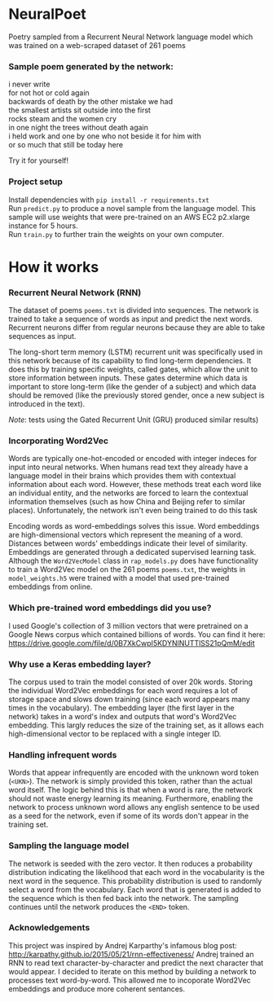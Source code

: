 # NeuralPoet
Poetry sampled from a Recurrent Neural Network language model which was trained on a web-scraped dataset of 261 poems

### Sample poem generated by the network:
i never write<br>
for not hot or cold again<br>
backwards of death by the other mistake we had<br>
the smallest artists sit outside into the first<br>
rocks steam and the women cry<br>
in one night the trees without death again<br>
i held work and one by one who not beside it for him with<br>
or so much that still be today here<br>


Try it for yourself!


### Project setup
Install dependencies with `pip install -r requirements.txt`<br>
Run `predict.py` to produce a novel sample from the language model. This sample will use weights that were pre-trained on an AWS EC2 p2.xlarge instance for 5 hours.<br>
Run `train.py` to further train the weights on your own computer.


# How it works

### Recurrent Neural Network (RNN)
The dataset of poems `poems.txt` is divided into sequences. The network is trained to take a sequence of words as input and predict the next words. Recurrent neurons differ from regular neurons because they are able to take sequences as input.

The long-short term memory (LSTM) recurrent unit was specifically used in this network because of its capability to find long-term dependencies. It does this by training specific weights, called gates, which allow the unit to store information between inputs. These gates determine which data is important to store long-term (like the gender of a subject) and which data should be removed (like the previously stored gender, once a new subject is introduced in the text).  

*Note*: tests using the Gated Recurrent Unit (GRU) produced similar results)

### Incorporating Word2Vec
Words are typically one-hot-encoded or encoded with integer indeces for input into neural networks. When humans read text they already have a language model in their brains which provides them with contextual information about each word. However, these methods treat each word like an individual entity, and the networks are forced to learn the contextual information themselves (such as how China and Beijing refer to similar places). Unfortunately, the network isn't even being trained to do this task

Encoding words as word-embeddings solves this issue. Word embeddings are high-dimensional vectors which represent the meaning of a word. Distances between words' embeddings indicate their level of similarity. Embeddings are generated through a dedicated supervised learning task. Although the `Word2VecModel` class in `rap_models.py` does have functionality to train a Word2Vec model on the 261 poems `poems.txt`, the weights in `model_weights.h5` were trained with a model that used pre-trained embeddings from online.

### Which pre-trained word embeddings did you use?
I used Google's collection of 3 million vectors that were pretrained on a Google News corpus which contained billions of words. You can find it here: https://drive.google.com/file/d/0B7XkCwpI5KDYNlNUTTlSS21pQmM/edit

### Why use a Keras embedding layer?
The corpus used to train the model consisted of over 20k words. Storing the individual Word2Vec embeddings for each word requires a lot of storage space and slows down training (since each word appears many times in the vocabulary). The embedding layer (the first layer in the network) takes in a word's index and outputs that word's Word2Vec embedding. This largly reduces the size of the training set, as it allows each high-dimensional vector to be replaced with a single integer ID.

### Handling infrequent words
Words that appear infrequently are encoded with the unknown word token (`<UKN>`). The network is simply provided this token, rather than the actual word itself. The logic behind this is that when a word is rare, the network should not waste energy learning its meaning. Furthermore, enabling the network to process unknown word allows  any english sentence to be used as a seed for the network, even if some of its words don't appear in the training set.

### Sampling the language model
The network is seeded with the zero vector. It then roduces a probability distribution indicating the likelihood that each word in the vocabularity is the next word in the sequence. This probability distribution is used to randomly select a word from the vocabulary. Each word that is generated is added to the sequence which is then fed back into the network. The sampling continues until the network produces the `<END>` token.

### Acknowledgements
This project was inspired by Andrej Karparthy's infamous blog post: http://karpathy.github.io/2015/05/21/rnn-effectiveness/ 
Andrej trained an RNN to read text character-by-character and predict the next character that would appear. I decided to iterate on this method by building a network to processes text word-by-word. This allowed me to incoporate Word2Vec embeddings and produce more coherent sentances.

